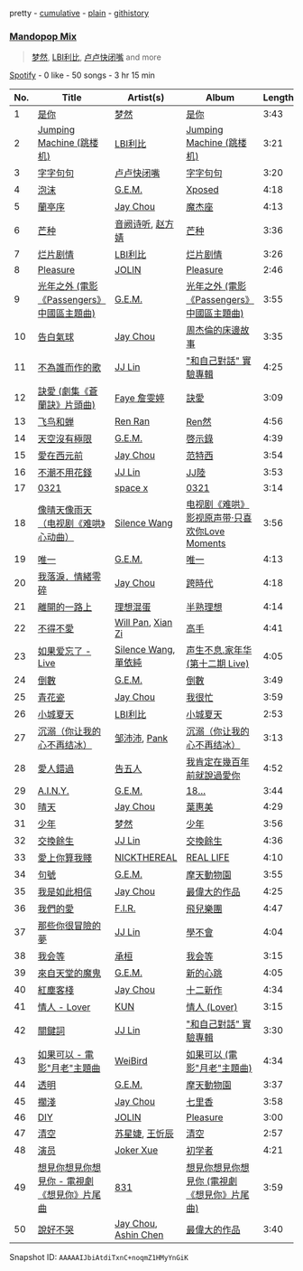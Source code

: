 pretty - [cumulative](/playlists/cumulative/37i9dQZF1EQpwudUiy0F5a.md) - [plain](/playlists/plain/37i9dQZF1EQpwudUiy0F5a) - [githistory](https://github.githistory.xyz/mdn522/spotify-playlist-archive/blob/main/playlists/plain/37i9dQZF1EQpwudUiy0F5a)

### [Mandopop Mix](https://open.spotify.com/playlist/37i9dQZF1EQpwudUiy0F5a)

> <a href=spotify:playlist:37i9dQZF1EIZyWSr4vDaDk>梦然</a>, <a href=spotify:playlist:37i9dQZF1EIZr3Ederk0bs>LBI利比</a>, <a href=spotify:playlist:37i9dQZF1EIYeuVuFKq5u9>卢卢快闭嘴</a> and more

[Spotify](https://open.spotify.com/user/spotify) - 0 like - 50 songs - 3 hr 15 min

| No. | Title | Artist(s) | Album | Length |
|---|---|---|---|---|
| 1 | [是你](https://open.spotify.com/track/7gYKASXibOLyet8JTBJOO2) | [梦然](https://open.spotify.com/artist/6taSlFSqCqAEUHOliFyHt7) | [是你](https://open.spotify.com/album/0kISv4hrq3wQASGCbQIBtr) | 3:43 |
| 2 | [Jumping Machine \(跳楼机\)](https://open.spotify.com/track/1XZE0InCx3SdCnLpVsPpZl) | [LBI利比](https://open.spotify.com/artist/1xMn0bhYRWHDV01mU8gP1J) | [Jumping Machine \(跳楼机\)](https://open.spotify.com/album/0ZrCpc5hnI1DGwUH3UCCQM) | 3:21 |
| 3 | [字字句句](https://open.spotify.com/track/7fAdinC2UTc0Y9GiKrkTtu) | [卢卢快闭嘴](https://open.spotify.com/artist/4wUR1NviIGE01yEfeLNkeV) | [字字句句](https://open.spotify.com/album/5aQMO1ltAoQotkfPCOy0jn) | 3:20 |
| 4 | [泡沫](https://open.spotify.com/track/2IfSPLPDW6RGosdB5huwAA) | [G.E.M.](https://open.spotify.com/artist/7aRC4L63dBn3CiLDuWaLSI) | [Xposed](https://open.spotify.com/album/5EUhTGmsSlrrt2w3IZd1IG) | 4:18 |
| 5 | [蘭亭序](https://open.spotify.com/track/0nFB06940icgftyz7019el) | [Jay Chou](https://open.spotify.com/artist/2elBjNSdBE2Y3f0j1mjrql) | [魔杰座](https://open.spotify.com/album/5akBJuVQvCggD0hCzjfeR3) | 4:13 |
| 6 | [芒种](https://open.spotify.com/track/3IP4qSMfGeqI2XqHFf25sj) | [音阙诗听](https://open.spotify.com/artist/6JZIgN9gEgNSS8lY5pmwbx), [赵方婧](https://open.spotify.com/artist/4P2x3pFDSDXPLOKWSqUire) | [芒种](https://open.spotify.com/album/2T7kNiPCcZmkR11YaKaVtR) | 3:36 |
| 7 | [烂片剧情](https://open.spotify.com/track/488IBZgAqHQmUDjg9kTQYG) | [LBI利比](https://open.spotify.com/artist/1xMn0bhYRWHDV01mU8gP1J) | [烂片剧情](https://open.spotify.com/album/2Km6rWJjdJoli9PFE8nwxh) | 3:26 |
| 8 | [Pleasure](https://open.spotify.com/track/1NMfL64fnNv94W3RpsE8aK) | [JOLIN](https://open.spotify.com/artist/1r9DuPTHiQ7hnRRZ99B8nL) | [Pleasure](https://open.spotify.com/album/0LbR39fJOYWdaJ7sHfcYtF) | 2:46 |
| 9 | [光年之外 \(電影 《Passengers》 中國區主題曲\)](https://open.spotify.com/track/1bkvGbgK4HU8B7Ue4k7O7I) | [G.E.M.](https://open.spotify.com/artist/7aRC4L63dBn3CiLDuWaLSI) | [光年之外 \(電影 《Passengers》 中國區主題曲\)](https://open.spotify.com/album/4eQDYF5DRwKtOCidoSe9HP) | 3:55 |
| 10 | [告白氣球](https://open.spotify.com/track/2tqF9MPNdYdJU70U0ULO23) | [Jay Chou](https://open.spotify.com/artist/2elBjNSdBE2Y3f0j1mjrql) | [周杰倫的床邊故事](https://open.spotify.com/album/7sydOexyOcfIdE9Pt4WR1H) | 3:35 |
| 11 | [不為誰而作的歌](https://open.spotify.com/track/0VqSdtXseb9khdZrnYVyM1) | [JJ Lin](https://open.spotify.com/artist/7Dx7RhX0mFuXhCOUgB01uM) | ["和自己對話" 實驗專輯](https://open.spotify.com/album/2BllRBDJwm9kthtOoYTzNK) | 4:25 |
| 12 | [訣愛 \(劇集《蒼蘭訣》片頭曲\)](https://open.spotify.com/track/6la3Kme7O7D01fJPxgpAS5) | [Faye 詹雯婷](https://open.spotify.com/artist/7hmSHY9HVVQKejpGbPbo16) | [訣愛](https://open.spotify.com/album/11KVIZFGZ34hRCfrIr1oSt) | 3:09 |
| 13 | [飞鸟和蝉](https://open.spotify.com/track/4lhbajK3dvUcJ0UNEeCdMn) | [Ren Ran](https://open.spotify.com/artist/6f4srX54JFrLNK4aTJe2Sc) | [Ren然](https://open.spotify.com/album/04wLAOxcmZWDQfMJL5g9p1) | 4:56 |
| 14 | [天空沒有極限](https://open.spotify.com/track/4nivAUgvOrWdkv44kjAlxs) | [G.E.M.](https://open.spotify.com/artist/7aRC4L63dBn3CiLDuWaLSI) | [啓示錄](https://open.spotify.com/album/4uO5m2nHREvFrTeR7rOCDx) | 4:39 |
| 15 | [愛在西元前](https://open.spotify.com/track/5xiVa4bNFIMP6dYNm2Ri9m) | [Jay Chou](https://open.spotify.com/artist/2elBjNSdBE2Y3f0j1mjrql) | [范特西](https://open.spotify.com/album/2QtCt02mqDZBpyDAZW6JzC) | 3:54 |
| 16 | [不潮不用花錢](https://open.spotify.com/track/1ZsPPPhXyjv5C8f0WeVAoA) | [JJ Lin](https://open.spotify.com/artist/7Dx7RhX0mFuXhCOUgB01uM) | [JJ陸](https://open.spotify.com/album/1yfwMCcUlm0mewJVrJIEfk) | 3:53 |
| 17 | [0321](https://open.spotify.com/track/3e0ceoakrA8NNWFPhNDXCp) | [space x](https://open.spotify.com/artist/5MfPm7ai5Y5vRePZ4MC9XL) | [0321](https://open.spotify.com/album/4wL9wBIDpPgVIkLOzWQUB8) | 3:14 |
| 18 | [像晴天像雨天（电视剧《难哄》心动曲）](https://open.spotify.com/track/298LjjcBvuQCAlwUWb9dKb) | [Silence Wang](https://open.spotify.com/artist/0PdNEiQ3MsJGCEgE13Tz60) | [电视剧《难哄》影视原声带·只喜欢你Love Moments](https://open.spotify.com/album/7hcotSWQZpoxnAmA04vCOr) | 3:56 |
| 19 | [唯一](https://open.spotify.com/track/6ENf77i5DmXDimXle5Ux3C) | [G.E.M.](https://open.spotify.com/artist/7aRC4L63dBn3CiLDuWaLSI) | [唯一](https://open.spotify.com/album/4o9Q4RFqR6deYGWOgUQ3nC) | 4:13 |
| 20 | [我落淚．情緒零碎](https://open.spotify.com/track/6X4gGPP7K1ElsNnmc6BYKs) | [Jay Chou](https://open.spotify.com/artist/2elBjNSdBE2Y3f0j1mjrql) | [跨時代](https://open.spotify.com/album/284sMgc5vlNarGC1QgL2gp) | 4:18 |
| 21 | [離開的一路上](https://open.spotify.com/track/1NoDTQhJsrd5rnpb6PQthK) | [理想混蛋](https://open.spotify.com/artist/0Awqm7GXGiBp8fJNGvywra) | [半熟理想](https://open.spotify.com/album/1qE3IWG3xPJZdLkAXB1rAs) | 4:14 |
| 22 | [不得不愛](https://open.spotify.com/track/3TYzES2lL8BTPE4uudj0Hj) | [Will Pan](https://open.spotify.com/artist/7fCFxj1GCRqwFZEP4iJRw0), [Xian Zi](https://open.spotify.com/artist/2CBuGdj5Nmgx1VfrgLnGoJ) | [高手](https://open.spotify.com/album/2BH0E9RymXvSKzFr0mgXE7) | 4:41 |
| 23 | [如果爱忘了 \- Live](https://open.spotify.com/track/4OGJgmLfgtLCpWVLg4fvPl) | [Silence Wang](https://open.spotify.com/artist/0PdNEiQ3MsJGCEgE13Tz60), [單依純](https://open.spotify.com/artist/7rXM91kSsqGzvYANukdQJD) | [声生不息.家年华 \(第十二期 Live\)](https://open.spotify.com/album/4HlD0Ki3zRkdUdwuGA3QAX) | 4:05 |
| 24 | [倒數](https://open.spotify.com/track/2HmM5p02Q2qrYZvXJRLVx3) | [G.E.M.](https://open.spotify.com/artist/7aRC4L63dBn3CiLDuWaLSI) | [倒數](https://open.spotify.com/album/5tiWzEgxHiddFZUt5Swfzg) | 3:49 |
| 25 | [青花瓷](https://open.spotify.com/track/10VuSw48iPN2UK2xX9Y6P0) | [Jay Chou](https://open.spotify.com/artist/2elBjNSdBE2Y3f0j1mjrql) | [我很忙](https://open.spotify.com/album/5JNrPPT60TzrqBxsY3hn0A) | 3:59 |
| 26 | [小城夏天](https://open.spotify.com/track/4QZMBVrBLAvBryj8ZJIIY2) | [LBI利比](https://open.spotify.com/artist/1xMn0bhYRWHDV01mU8gP1J) | [小城夏天](https://open.spotify.com/album/2gBtz9cBcRTBvsux9pv9KF) | 2:53 |
| 27 | [沉溺（你让我的心不再结冰）](https://open.spotify.com/track/6NtVX4qwWMmAtNFaG485iq) | [邹沛沛](https://open.spotify.com/artist/4ST2uUeBAbGgmskBWYRB8S), [Pank](https://open.spotify.com/artist/2kzAAkLOfSYyOqPIfqT4He) | [沉溺（你让我的心不再结冰）](https://open.spotify.com/album/3erMutM4R4j8HXNo988pk4) | 3:13 |
| 28 | [愛人錯過](https://open.spotify.com/track/27FOde2nUw0pFuj7hlPbaS) | [告五人](https://open.spotify.com/artist/6xErgeZYatiaQ36SB5bvi8) | [我肯定在幾百年前就說過愛你](https://open.spotify.com/album/7yvCk24AtE9k0vLcolSs2i) | 4:52 |
| 29 | [A.I.N.Y.](https://open.spotify.com/track/1TLi1SdXHwnwcelMhcvHq7) | [G.E.M.](https://open.spotify.com/artist/7aRC4L63dBn3CiLDuWaLSI) | [18…](https://open.spotify.com/album/4uUQ8WSaEXwrjC3b0gKt58) | 3:44 |
| 30 | [晴天](https://open.spotify.com/track/5pIcwtJYNJx93l420oR2Vm) | [Jay Chou](https://open.spotify.com/artist/2elBjNSdBE2Y3f0j1mjrql) | [葉惠美](https://open.spotify.com/album/0E5yojmnEdbs68b1wM6Kla) | 4:29 |
| 31 | [少年](https://open.spotify.com/track/12AixU6xLBTtohCF0Ex7QC) | [梦然](https://open.spotify.com/artist/6taSlFSqCqAEUHOliFyHt7) | [少年](https://open.spotify.com/album/5Lxp9wzkVafO8bXZibNxyU) | 3:56 |
| 32 | [交換餘生](https://open.spotify.com/track/4daA20tBusVX29bUWgd8Dw) | [JJ Lin](https://open.spotify.com/artist/7Dx7RhX0mFuXhCOUgB01uM) | [交換餘生](https://open.spotify.com/album/01m6dzbrm0kl8SmEqWoac6) | 4:36 |
| 33 | [愛上你算我賤](https://open.spotify.com/track/3jdy4aOla1dwYIqwp69JJN) | [NICKTHEREAL](https://open.spotify.com/artist/1fHw35wWkpOw05sswFSl70) | [REAL LIFE](https://open.spotify.com/album/61lJ7RLdtuMb8vxZB47W4i) | 4:10 |
| 34 | [句號](https://open.spotify.com/track/66YKSygcUZHHqHJZcWslI3) | [G.E.M.](https://open.spotify.com/artist/7aRC4L63dBn3CiLDuWaLSI) | [摩天動物園](https://open.spotify.com/album/5BQmFN38iOhEhMVIdtvFhS) | 3:55 |
| 35 | [我是如此相信](https://open.spotify.com/track/01blZNS5FgyRsPJAXxvxvo) | [Jay Chou](https://open.spotify.com/artist/2elBjNSdBE2Y3f0j1mjrql) | [最偉大的作品](https://open.spotify.com/album/4stTYRQWkrNj9BOJCwuXUT) | 4:25 |
| 36 | [我們的愛](https://open.spotify.com/track/0Q4YuuiCuxIIKUw2fb1cmV) | [F.I.R.](https://open.spotify.com/artist/5oqLnVZzJJXE3YnzzZfRKu) | [飛兒樂團](https://open.spotify.com/album/268ZucmIubAGuH8AGwYZEZ) | 4:47 |
| 37 | [那些你很冒險的夢](https://open.spotify.com/track/2aMN1ky0SzSEcV1QdBYbW9) | [JJ Lin](https://open.spotify.com/artist/7Dx7RhX0mFuXhCOUgB01uM) | [學不會](https://open.spotify.com/album/5nAilSc60xebtjFfRr6m2V) | 4:04 |
| 38 | [我会等](https://open.spotify.com/track/5Rzpn60KTM11EBETHaF9Kt) | [承桓](https://open.spotify.com/artist/3ZYhFl4nztqc9vx35vKdUI) | [我会等](https://open.spotify.com/album/3113SgaBiac1ta3gtRnyYk) | 3:15 |
| 39 | [來自天堂的魔鬼](https://open.spotify.com/track/0g2XnkKghVN22yze1gTJzl) | [G.E.M.](https://open.spotify.com/artist/7aRC4L63dBn3CiLDuWaLSI) | [新的心跳](https://open.spotify.com/album/1tEl9cDFkTKGmaRpZLB7zW) | 4:05 |
| 40 | [紅塵客棧](https://open.spotify.com/track/1iEqBDmYWiuQW41AUmjRa2) | [Jay Chou](https://open.spotify.com/artist/2elBjNSdBE2Y3f0j1mjrql) | [十二新作](https://open.spotify.com/album/6n2mXP41BEn7b3FXX3Hcc9) | 4:34 |
| 41 | [情人 \- Lover](https://open.spotify.com/track/7wkeM0wFvEdFO2iBfyAfdZ) | [KUN](https://open.spotify.com/artist/4SfFh31iZGOER3ajjaeior) | [情人 \(Lover\)](https://open.spotify.com/album/1RcreE955WXcR2Rr8bAoTj) | 3:15 |
| 42 | [關鍵詞](https://open.spotify.com/track/35B0D3BnZfxl0mA3KkstVK) | [JJ Lin](https://open.spotify.com/artist/7Dx7RhX0mFuXhCOUgB01uM) | ["和自己對話" 實驗專輯](https://open.spotify.com/album/2BllRBDJwm9kthtOoYTzNK) | 3:30 |
| 43 | [如果可以 \- 電影"月老"主題曲](https://open.spotify.com/track/72OVnXDzugvrCU25lMi9au) | [WeiBird](https://open.spotify.com/artist/7y3HnWCFEvWj4KM9GFSkiX) | [如果可以 \(電影"月老"主題曲\)](https://open.spotify.com/album/6CGKNcn63JbPWljHtQi1L0) | 4:34 |
| 44 | [透明](https://open.spotify.com/track/6cCHHwJAI4TEF1eukFeR97) | [G.E.M.](https://open.spotify.com/artist/7aRC4L63dBn3CiLDuWaLSI) | [摩天動物園](https://open.spotify.com/album/5BQmFN38iOhEhMVIdtvFhS) | 3:37 |
| 45 | [擱淺](https://open.spotify.com/track/0cOMncRq4cmDLO4tPQnkBF) | [Jay Chou](https://open.spotify.com/artist/2elBjNSdBE2Y3f0j1mjrql) | [七里香](https://open.spotify.com/album/6WdM1OfmVIPuQ56QPmaJIr) | 3:58 |
| 46 | [DIY](https://open.spotify.com/track/5H5tb02uH0ZpizwtAMcIGL) | [JOLIN](https://open.spotify.com/artist/1r9DuPTHiQ7hnRRZ99B8nL) | [Pleasure](https://open.spotify.com/album/0LbR39fJOYWdaJ7sHfcYtF) | 3:00 |
| 47 | [清空](https://open.spotify.com/track/5HGvMmgabU7ZkF94klVhdm) | [苏星婕](https://open.spotify.com/artist/19nBOLVLKxrijWEvjpXFI8), [王忻辰](https://open.spotify.com/artist/61JBbdne26KjmyvOzjloSU) | [清空](https://open.spotify.com/album/23w8NaKTfstEHCuBozpqKX) | 2:57 |
| 48 | [演员](https://open.spotify.com/track/5Sib99jpYybZAicUMETb3h) | [Joker Xue](https://open.spotify.com/artist/1cg0bYpP5e2DNG0RgK2CMN) | [初学者](https://open.spotify.com/album/6fxZNu6wYqd7GDCVsFOAcw) | 4:21 |
| 49 | [想見你想見你想見你 \- 電視劇《想見你》片尾曲](https://open.spotify.com/track/69zgyr5HVKdInjeKpq1qHa) | [831](https://open.spotify.com/artist/3TtgOeQcNkf9WVDA4xPBJM) | [想見你想見你想見你 \(電視劇《想見你》片尾曲\)](https://open.spotify.com/album/44M14sRDzNZBtfaSH9Au3i) | 3:59 |
| 50 | [說好不哭](https://open.spotify.com/track/52yAKumXlqPjUsIBlmiMvo) | [Jay Chou](https://open.spotify.com/artist/2elBjNSdBE2Y3f0j1mjrql), [Ashin Chen](https://open.spotify.com/artist/6H93wOohK6r1MwGh41Z4Nb) | [最偉大的作品](https://open.spotify.com/album/4stTYRQWkrNj9BOJCwuXUT) | 3:40 |

Snapshot ID: `AAAAAIJbiAtdiTxnC+noqmZ1HMyYnGiK`
